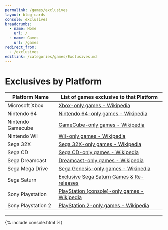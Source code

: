 ```yaml
---
permalink: /games/exclusives
layout: blog-cards
console: exclusives
breadcrumbs:
  - name: Home
    url: /
  - name: Games
    url: /games
redirect_from:
  - /exclusives
editlink: /categories/games/Exclusives.md
---
```

# Exclusives by Platform 

Platform Name | List of games exclusive to that Platform
---|---
Microsoft Xbox | [Xbox-only games - Wikipedia](https://en.wikipedia.org/wiki/Category:Xbox-only_games)
Nintendo 64 | [Nintendo 64-only games - Wikipedia](https://en.wikipedia.org/wiki/Category:Nintendo_64-only_games)
Nintendo Gamecube | [GameCube-only games - Wikipedia](https://en.wikipedia.org/wiki/Category:GameCube-only_games)
Nintendo Wii | [Wii-only games - Wikipedia](https://en.wikipedia.org/wiki/Category:Wii-only_games)
Sega 32X | [Sega 32X-only games - Wikipedia](https://en.wikipedia.org/wiki/Category:Sega_32X-only_games)
Sega CD |[Sega CD-only games - Wikipedia](https://en.wikipedia.org/wiki/Category:Sega_CD-only_games)
Sega Dreamcast | [Dreamcast-only games - Wikipedia](https://en.wikipedia.org/wiki/Category:Dreamcast-only_games)
Sega Mega Drive | [Sega Genesis-only games - Wikipedia](https://en.wikipedia.org/wiki/Category:Sega_Genesis-only_games)
Sega Saturn | [Exclusive Sega Saturn Games & Re-releases](https://www.retroreversing.com/sega-saturn-exclusives/)
Sony Playstation | [PlayStation (console)-only games - Wikipedia](https://en.wikipedia.org/wiki/Category:PlayStation_(console)-only_games)
Sony Playstation 2 | [PlayStation 2-only games - Wikipedia](https://en.wikipedia.org/wiki/Category:PlayStation_2-only_games)

---

<div>
{% include console.html %}
</div>
